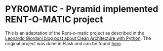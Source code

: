 # PYROMATIC - Pyramid implemented RENT-O-MATIC project

This is an adaptation of the Rent-o-matic project as described in the
[Leonardo Giordani blog post about Clean Architecture with Python](http://blog.thedigitalcatonline.com/blog/2016/11/14/clean-architectures-in-python-a-step-by-step-example/).
The original project was done in Flask and can be found [here](https://github.com/lgiordani/rentomatic).
